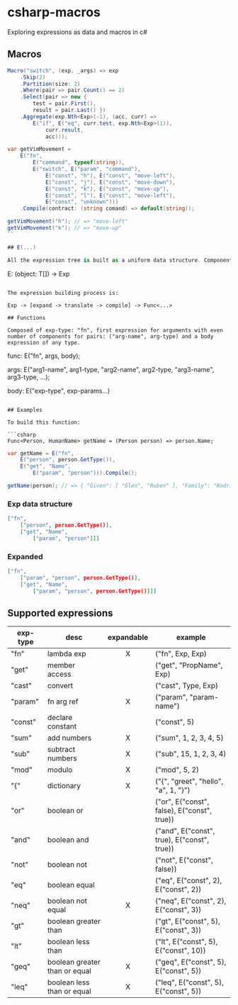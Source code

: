 # csharp-macros

Exploring expressions as data and macros in c#

## Macros

```csharp
Macro("switch", (exp, _args) => exp
    .Skip(2)
    .Partition(size: 2)
    .Where(pair => pair.Count() == 2)
    .Select(pair => new {
        test = pair.First(),
        result = pair.Last() })
    .Aggregate(exp.Nth<Exp>(-1), (acc, curr) =>
        E("if", E("eq", curr.test, exp.Nth<Exp>(1)),
            curr.result,
            acc)));
```

```csharp
var getVimMovement =
    E("fn",
        E("command", typeof(string)),
        E("switch", E("param", "command"),
            E("const", "h"), E("const", "move-left"),
            E("const", "j"), E("const", "move-down"),
            E("const", "k"), E("const", "move-up"),
            E("const", "l"), E("const", "move-left"),
            E("const", "unknown")))
    .Compile(contract: (string comand) => default(string));

getVimMovement("h"); // => "move-left"
getVimMovement("k"); // => "move-up"
``

## E(...)

All the expression tree is built as a uniform data structure. Components of an expression are of arbitrary types, depend on each specific expression type. The complete expression tree is manimulable data, so you can easely expand expression.

```
E: (object: T[]) -> Exp
```

The expression building process is:

Exp -> [expand -> translate -> compile] -> Func<...>

## Functions

Composed of exp-type: "fn", first expression for arguments with even number of components for pairs: ("arg-name", arg-type) and a body expression of any type.

```
func: E("fn", args, body);

args: E("arg1-name", arg1-type,
        "arg2-name", arg2-type,
        "arg3-name", arg3-type, ...);

body: E("exp-type", exp-params...)
```

## Examples

To build this function:

```csharp
Func<Person, HumanName> getName = (Person person) => person.Name;
```

```csharp
var getName = E("fn",
    E("person", person.GetType()),
    E("get", "Name",
        E("param", "person"))).Compile();

getName(person); // => { "Given": [ "Glen", "Ruben" ], "Family": "Rodriguez"}
```

### Exp data structure

```json
["fn",
    ["person", person.GetType()],
    ["get", "Name",
        ["param", "person"]]]
```

### Expanded

```json
["fn",
    ["param", "person", person.GetType()],
    ["get", "Name",
        ["param", "person", person.GetType()]]]
```

## Supported expressions

| exp-type | desc                          | expandable | example                                     |
| -------- | ----------------------------- | :--------: | ------------------------------------------- |
| "fn"     | lambda exp                    |     X      | ("fn", Exp, Exp)                            |
| "get"    | member access                 |            | ("get", "PropName", Exp)                    |
| "cast"   | convert                       |            | ("cast", Type, Exp)                         |
| "param"  | fn arg ref                    |     X      | ("param", "param-name")                     |
| "const"  | declare constant              |            | ("const", 5)                                |
| "sum"    | add numbers                   |     X      | ("sum", 1, 2, 3, 4, 5)                      |
| "sub"    | subtract numbers              |     X      | ("sub", 15, 1, 2, 3, 4)                     |
| "mod"    | modulo                        |     X      | ("mod", 5, 2)                               |
| "{"      | dictionary                    |     X      | ("{", "greet", "hello", "a", 1, "}")        |
| "or"     | boolean or                    |            | ("or", E("const", false), E("const", true)) |
| "and"    | boolean and                   |            | ("and", E("const", true), E("const", true)) |
| "not"    | boolean not                   |            | ("not", E("const", false))                  |
| "eq"     | boolean equal                 |            | ("eq", E("const", 2), E("const", 2))        |
| "neq"    | boolean not equal             |     X      | ("neq", E("const", 2), E("const", 3))       |
| "gt"     | boolean greater than          |            | ("gt", E("const", 5), E("const", 3))        |
| "lt"     | boolean less than             |            | ("lt", E("const", 5), E("const", 10))       |
| "geq"    | boolean greater than or equal |     X      | ("geq", E("const", 5), E("const", 5))       |
| "leq"    | boolean less than or equal    |     X      | ("leq", E("const", 5), E("const", 5))       |
